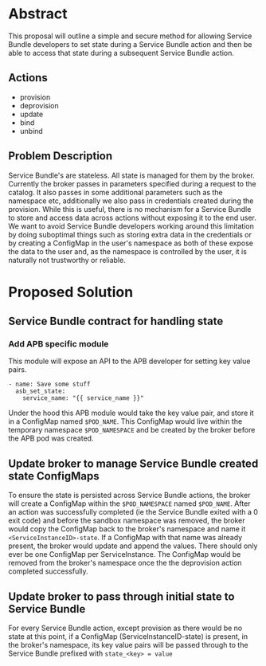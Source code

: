 # Abstract

This proposal will outline a simple and secure method for allowing Service Bundle developers to set state during a Service Bundle
action and then be able to access that state during a subsequent Service Bundle action.

## Actions
   - provision
   - deprovision
   - update
   - bind
   - unbind


## Problem Description

Service Bundle's are stateless. All state is managed for them by the broker. Currently the broker passes in parameters specified
during a request to the catalog. It also passes in some additional parameters such as the namespace etc, additionally
we also pass in credentials created during the provision. While this is useful, there is no mechanism for a Service Bundle to store
and access data across actions without exposing it to the end user. We want to avoid Service Bundle developers working around this
limitation by doing suboptimal things such as storing extra data in the credentials or by creating a ConfigMap in the user's
namespace as both of these expose the data to the user and, as the namespace is controlled by the user, it is naturally
not trustworthy or reliable.



# Proposed Solution

## Service Bundle contract for handling state

### Add APB specific module

This module will expose an API to the APB developer for setting key value pairs.

```
- name: Save some stuff
  asb_set_state:
    service_name: "{{ service_name }}"

```

Under the hood this APB module would take the key value pair, and store it in a
ConfigMap named ```$POD_NAME```. This ConfigMap would live within the
temporary namespace ```$POD_NAMESPACE``` and be created by the broker before the APB pod was created.

## Update broker to manage Service Bundle created state ConfigMaps

To ensure the state is persisted across Service Bundle actions, the broker will create a ConfigMap within the ```$POD_NAMESPACE``` named ```$POD_NAME```.
After an action was successfully completed (ie the Service Bundle exited with a 0 exit code) and before the sandbox namespace was removed, the broker would copy the ConfigMap back to the broker's namespace and name it ```<ServiceInstanceID>-state```. If a ConfigMap with
that name was already present, the broker would update and append the values.
There should only ever be one ConfigMap per ServiceInstance. The ConfigMap would be removed from the broker's namespace
once the the deprovision action completed successfully.

## Update broker to pass through initial state to Service Bundle

For every Service Bundle action, except provision as there would be no state at this point, if a ConfigMap (ServiceInstanceID-state) is present,
in the broker's namespace, its key value pairs will be passed through to the Service Bundle prefixed with ```state_<key> = value ```
